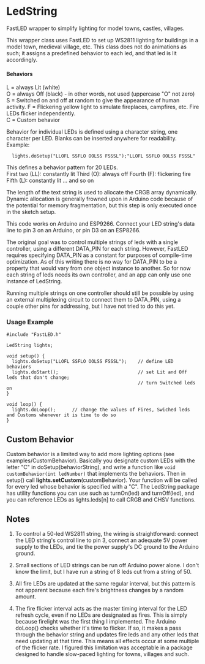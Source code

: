 # LedString
FastLED wrapper to simplify lighting for model towns, castles, villages.

This wrapper class uses FastLED to set up WS2811 lighting for buildings in a model town, medieval village, etc. 
This class does not do animations as such; it assigns a predefined behavior to each led, and that led is lit accordingly.

#### Behaviors
L = always Lit (white)  
O = always Off (black) - in other words, not used (uppercase "O" not zero)  
S = Switched on and off at random to give the appearance of human activity.
F = Flickering yellow light to simulate fireplaces, campfires, etc. Fire LEDs flicker independently.   
C = Custom behavior

Behavior for individual LEDs is defined using a character string, one character per LED. Blanks can be inserted anywhere for readability. Example:
```
  lights.doSetup("LLOFL SSFLO OOLSS FSSSL");"LLOFL SSFLO OOLSS FSSSL"  
```
    
This defines a behavior pattern for 20 LEDs.  
  First two (LL): constantly lit
  Third (O): always off
  Fourth (F): flickering fire
  Fifth (L): constantly lit
  ... and so on
  
The length of the text string is used to allocate the CRGB array dynamically. Dynamic allocation is generally frowned upon 
in Arduino code because of the potential for memory fragmentation, but this step is only executed once in the sketch setup.

This code works on Arduino and ESP9266. Connect your LED string's data line to pin 3 on an Arduino, or pin D3 on an ESP8266. 

The original goal was to control multiple strings of leds with a single controller, using a different DATA_PIN for each string. However, FastLED requires specifying DATA_PIN as a constant for purposes of compile-time optimization. 
As of this writing there is no way for DATA_PIN to be a property that would vary from one object instance to another. 
So for now each string of leds needs its own controller, and an app can only use one instance of LedString. 

Running multiple strings on one controller should still be possible by using an external multiplexing circuit to connect them to DATA_PIN, using a couple other pins for addressing, but I have not tried to do this yet. 

### Usage Example

```
#include "FastLED.h"

LedString lights;

void setup() {
  lights.doSetup("LLOFL SSFLO OOLSS FSSSL");    // define LED behaviors
  lights.doStart();                             // set Lit and Off leds that don't change;
                                                // turn Switched leds on
} 

void loop() {
  lights.doLoop();      // change the values of Fires, Swiched leds and Customs whenever it is time to do so
}
```

## Custom Behavior
Custom behavior is a limited way to add more lighting options (see examples/CustomBehavior). Basically you designate custom LEDs with the letter "C" in doSetup(behaviorString), and write a function like ```void customBehavior(int ledNumber)``` that implements the behaviors. Then in setup() call **lights.setCustom**(customBehavior). Your function will be called for every led whose behavior is specified with a "C". The LedString package has utility functions you can use such as turnOn(led) and turnOff(led), and you can reference LEDs as lights.leds[n] to call CRGB and CHSV functions.  

## Notes
1. To control a 50-led WS2811 string, the wiring is straightforward: connect the LED string's control line to pin 3, connect an adequate 5V power supply to the LEDs, and tie the power supply's DC ground to the Arduino ground.  

2. Small sections of LED strings can be run off Arduino power alone. I don't know the limit, but I have run a string of 8 leds cut from a string of 50. 

3. All fire LEDs are updated at the same regular interval, but this pattern is not apparent because each fire's brightness changes by a random amount. 

4. The fire flicker interval acts as the master timing interval for the LED refresh cycle, even if no LEDs are designated as fires. This is simply because firelight was the first thing I implemented. The Arduino doLoop() checks whether it's time to flicker. If so, it makes a pass through the behavior string and updates fire leds and any other leds that need updating at that time. This means all effects occur at some multiple of the flicker rate. I figured this limitation was acceptable in a package designed to handle slow-paced lighting for towns, villages and such. 
